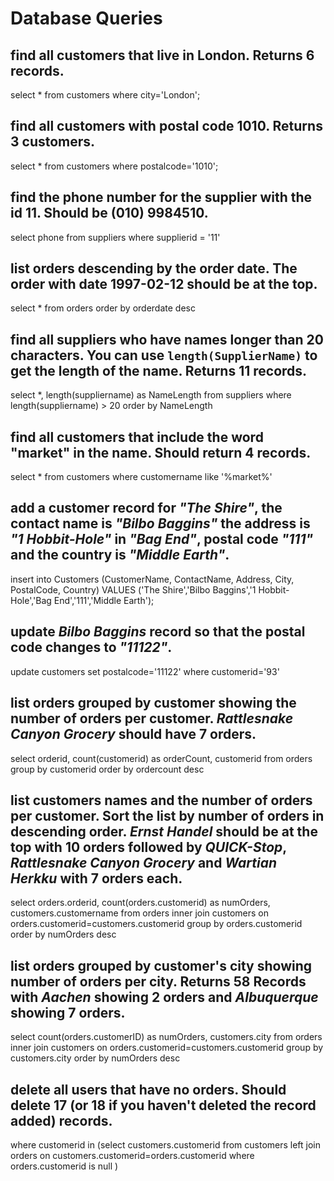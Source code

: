 # Database Queries

## find all customers that live in London. Returns 6 records.

select \* from customers where city='London';

## find all customers with postal code 1010. Returns 3 customers.

select \* from customers where postalcode='1010';

## find the phone number for the supplier with the id 11. Should be (010) 9984510.

select phone from suppliers where supplierid = '11'

## list orders descending by the order date. The order with date 1997-02-12 should be at the top.

select \* from orders order by orderdate desc

## find all suppliers who have names longer than 20 characters. You can use `length(SupplierName)` to get the length of the name. Returns 11 records.

select \*, length(suppliername) as NameLength from suppliers where length(suppliername) > 20 order by NameLength

## find all customers that include the word "market" in the name. Should return 4 records.

select \* from customers where customername like '%market%'

## add a customer record for _"The Shire"_, the contact name is _"Bilbo Baggins"_ the address is _"1 Hobbit-Hole"_ in _"Bag End"_, postal code _"111"_ and the country is _"Middle Earth"_.

insert into Customers (CustomerName, ContactName, Address, City, PostalCode, Country) VALUES ('The Shire','Bilbo Baggins','1 Hobbit-Hole','Bag End','111','Middle Earth');

## update _Bilbo Baggins_ record so that the postal code changes to _"11122"_.

update customers set postalcode='11122' where customerid='93'

## list orders grouped by customer showing the number of orders per customer. _Rattlesnake Canyon Grocery_ should have 7 orders.

select orderid, count(customerid) as orderCount, customerid from orders group by customerid order by ordercount desc

## list customers names and the number of orders per customer. Sort the list by number of orders in descending order. _Ernst Handel_ should be at the top with 10 orders followed by _QUICK-Stop_, _Rattlesnake Canyon Grocery_ and _Wartian Herkku_ with 7 orders each.

select orders.orderid, count(orders.customerid) as numOrders, customers.customername from orders inner join customers on orders.customerid=customers.customerid group by orders.customerid order by numOrders desc

## list orders grouped by customer's city showing number of orders per city. Returns 58 Records with _Aachen_ showing 2 orders and _Albuquerque_ showing 7 orders.

select count(orders.customerID) as numOrders, customers.city from orders
inner join customers
on orders.customerid=customers.customerid
group by customers.city
order by numOrders desc

## delete all users that have no orders. Should delete 17 (or 18 if you haven't deleted the record added) records.

where customerid in
(select customers.customerid from customers
left join orders
on customers.customerid=orders.customerid
where orders.customerid is null
)
